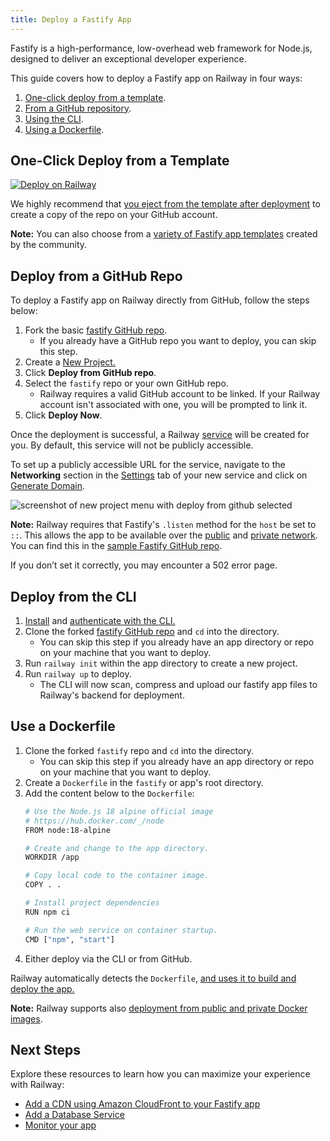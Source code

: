 ```yaml
---
title: Deploy a Fastify App
---
```


Fastify is a high-performance, low-overhead web framework for Node.js, designed to deliver an exceptional developer experience.

This guide covers how to deploy a Fastify app on Railway in four ways:

1. [One-click deploy from a template](#one-click-deploy-from-a-template).
2. [From a GitHub repository](#deploy-from-a-github-repo).
3. [Using the CLI](#deploy-from-the-cli).
4. [Using a Dockerfile](#use-a-dockerfile).

## One-Click Deploy from a Template

[![Deploy on Railway](https://railway.com/button.svg)](https://railway.com/new/template/ZZ50Bj)

We highly recommend that [you eject from the template after deployment](/guides/deploy#eject-from-template-repository) to create a copy of the repo on your GitHub account.

**Note:** You can also choose from a <a href="https://railway.com/templates?q=fastify" target="_blank">variety of Fastify app templates</a> created by the community.

## Deploy from a GitHub Repo

To deploy a Fastify app on Railway directly from GitHub, follow the steps below:

1. Fork the basic <a href="https://github.com/railwayapp-templates/fastify" target="_blank">fastify GitHub repo</a>.
    - If you already have a GitHub repo you want to deploy, you can skip this step.
2. Create a <a href="https://railway.com/new" target="_blank">New Project.</a>
3. Click **Deploy from GitHub repo**.
4. Select the `fastify` repo or your own GitHub repo.
    - Railway requires a valid GitHub account to be linked. If your Railway account isn't associated with one, you will be prompted to link it.
5. Click **Deploy Now**.

Once the deployment is successful, a Railway [service](/guides/services) will be created for you. By default, this service will not be publicly accessible.

To set up a publicly accessible URL for the service, navigate to the **Networking** section in the [Settings](/overview/the-basics#service-settings) tab of your new service and click on [Generate Domain](/guides/public-networking#railway-provided-domain).

<Image src="https://res.cloudinary.com/railway/image/upload/f_auto,q_auto/v1727377689/docs/languages-and-frameworks/fastifyhelloworld_xbkrry.png"
alt="screenshot of new project menu with deploy from github selected"
layout="responsive"
width={2447} height={1029} quality={100} />

**Note:** Railway requires that Fastify's `.listen` method for the `host` be set to `::`. This allows the app to be available over the <a href="/guides/public-networking" target="_blank">public</a> and <a href="/guides/private-networking" target="_blank">private network</a>.
You can find this in the <a href="https://github.com/railwayapp-templates/fastify/blob/main/src/app.ts" target="_blank">sample Fastify GitHub repo</a>. 

If you don’t set it correctly, you may encounter a 502 error page.


## Deploy from the CLI

1. <a href="/guides/cli#installing-the-cli" target="_blank">Install</a> and <a href="/guides/cli#authenticating-with-the-cli" target="_blank">authenticate with the CLI.</a>
2. Clone the forked <a href="https://github.com/railwayapp-templates/fastify" target="_blank">fastify GitHub repo</a> and `cd` into the directory.
    - You can skip this step if you already have an app directory or repo on your machine that you want to deploy.
3. Run `railway init` within the app directory to create a new project. 
4. Run `railway up` to deploy.
    - The CLI will now scan, compress and upload our fastify app files to Railway's backend for deployment.

## Use a Dockerfile

1. Clone the forked `fastify` repo and `cd` into the directory.
    - You can skip this step if you already have an app directory or repo on your machine that you want to deploy.
2. Create a `Dockerfile` in the `fastify` or app's root directory.
3. Add the content below to the `Dockerfile`:
    ```bash
    # Use the Node.js 18 alpine official image
    # https://hub.docker.com/_/node
    FROM node:18-alpine

    # Create and change to the app directory.
    WORKDIR /app

    # Copy local code to the container image.
    COPY . .

    # Install project dependencies
    RUN npm ci

    # Run the web service on container startup.
    CMD ["npm", "start"]
    ```
4. Either deploy via the CLI or from GitHub.

Railway automatically detects the `Dockerfile`, [and uses it to build and deploy the app.](/guides/dockerfiles)

**Note:** Railway supports also <a href="/guides/services#deploying-a-public-docker-image" target="_blank">deployment from public and private Docker images</a>.

## Next Steps

Explore these resources to learn how you can maximize your experience with Railway:

- [Add a CDN using Amazon CloudFront to your Fastify app](/tutorials/add-a-cdn-using-cloudfront)
- [Add a Database Service](/guides/build-a-database-service)
- [Monitor your app](/guides/monitoring)

